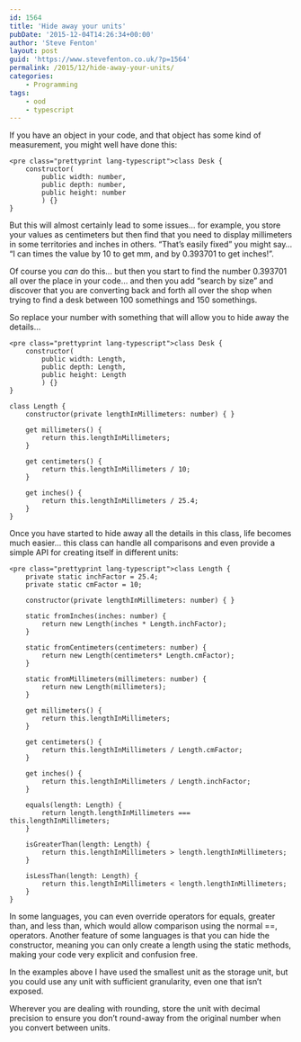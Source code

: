 ```yaml
---
id: 1564
title: 'Hide away your units'
pubDate: '2015-12-04T14:26:34+00:00'
author: 'Steve Fenton'
layout: post
guid: 'https://www.stevefenton.co.uk/?p=1564'
permalink: /2015/12/hide-away-your-units/
categories:
    - Programming
tags:
    - ood
    - typescript
---
```


If you have an object in your code, and that object has some kind of measurement, you might well have done this:

```
<pre class="prettyprint lang-typescript">class Desk {
    constructor(
        public width: number,
        public depth: number,
        public height: number
        ) {}
}
```

But this will almost certainly lead to some issues… for example, you store your values as centimeters but then find that you need to display millimeters in some territories and inches in others. “That’s easily fixed” you might say… “I can times the value by 10 to get mm, and by 0.393701 to get inches!”.

Of course you *can* do this… but then you start to find the number 0.393701 all over the place in your code… and then you add “search by size” and discover that you are converting back and forth all over the shop when trying to find a desk between 100 somethings and 150 somethings.

So replace your number with something that will allow you to hide away the details…

```
<pre class="prettyprint lang-typescript">class Desk {
    constructor(
        public width: Length,
        public depth: Length,
        public height: Length
        ) {}
}

class Length {
    constructor(private lengthInMillimeters: number) { }
    
    get millimeters() {
        return this.lengthInMillimeters;
    }
    
    get centimeters() {
        return this.lengthInMillimeters / 10;
    }
    
    get inches() {
        return this.lengthInMillimeters / 25.4;
    }
}
```

Once you have started to hide away all the details in this class, life becomes much easier… this class can handle all comparisons and even provide a simple API for creating itself in different units:

```
<pre class="prettyprint lang-typescript">class Length {
    private static inchFactor = 25.4;
    private static cmFactor = 10;
    
    constructor(private lengthInMillimeters: number) { }
    
    static fromInches(inches: number) {
        return new Length(inches * Length.inchFactor);
    }
    
    static fromCentimeters(centimeters: number) {
        return new Length(centimeters* Length.cmFactor);
    }
    
    static fromMillimeters(millimeters: number) {
        return new Length(millimeters);
    }
    
    get millimeters() {
        return this.lengthInMillimeters;
    }
    
    get centimeters() {
        return this.lengthInMillimeters / Length.cmFactor;
    }
    
    get inches() {
        return this.lengthInMillimeters / Length.inchFactor;
    }
    
    equals(length: Length) {
        return length.lengthInMillimeters === this.lengthInMillimeters;
    }
    
    isGreaterThan(length: Length) {
        return this.lengthInMillimeters > length.lengthInMillimeters;
    }
    
    isLessThan(length: Length) {
        return this.lengthInMillimeters < length.lengthInMillimeters;
    }
}
```

In some languages, you can even override operators for equals, greater than, and less than, which would allow comparison using the normal ==, operators. Another feature of some languages is that you can hide the constructor, meaning you can only create a length using the static methods, making your code very explicit and confusion free.

In the examples above I have used the smallest unit as the storage unit, but you could use any unit with sufficient granularity, even one that isn’t exposed.

Wherever you are dealing with rounding, store the unit with decimal precision to ensure you don’t round-away from the original number when you convert between units.